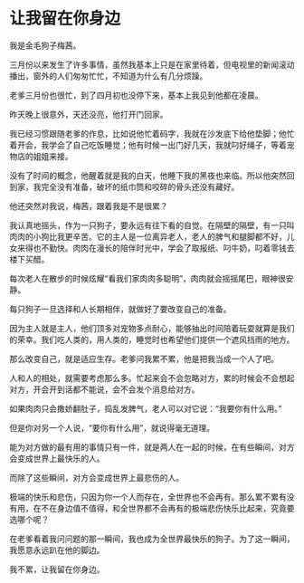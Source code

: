 # 让我留在你身边

我是金毛狗子梅茜。 

三月份以来发生了许多事情，虽然我基本上只是在家里待着，但电视里的新闻滚动播出，窗外的人们匆匆忙忙，不知道为什么有几分烦躁。 

老爹三月份也很忙，到了四月初也没停下来，基本上我见到他都在凌晨。 

昨天晚上很意外，天还没亮，他打开门回家。 

我已经习惯跟随老爹的作息，比如说他忙着码字，我就在沙发底下给他垫脚；他忙着开会，我学会了自己吃饭睡觉；他有时候一出门好几天，我就叼好绳子，等着宠物店的姐姐来接。 

没有了时间的概念，他醒着就是我的白天，他睡下我的黑夜也来临。所以他突然回到家，我完全没有准备，破坏的纸巾筒和咬碎的骨头还没有藏好。 

他还突然对我说，梅茜，跟着我是不是很累？ 

我认真地摇头，作为一只狗子，要永远有往下看的自觉。在隔壁的隔壁，有一只叫肉肉的小狗比我更辛苦。它的主人是一位离异老人，老人的脾气和腿脚都不好，儿女来得也不勤快。肉肉在漫长的陪伴时光中，学会了取报纸、叼牛奶，叼着零钱去楼下买醋。 

每次老人在散步的时候炫耀“看我们家肉肉多聪明”，肉肉就会摇摇尾巴，眼神很安静。 

每只狗子一旦选择和人长期相伴，就做好了要改变自己的准备。 

因为主人就是主人，他们顶多对宠物多点耐心，能够抽出时间陪着玩耍就算是我们的荣幸。我们吃人类的，用人类的，睡觉时也希望他们提供一个遮风挡雨的地方。 

那么改变自己，就是适应生存。老爹问我累不累，他是把我当成一个人了吧。 

人和人的相处，就需要考虑那么多。忙起来会不会忽略对方，累的时候会不会想起对方，开会开到话都不能说，会不会发个消息给对方。 

如果肉肉只会撒娇翻肚子，捣乱发脾气，老人可以对它说：“我要你有什么用。” 

但是你对另一个人说，“要你有什么用”，就说得毫无道理。 

能为对方做的最有用的事情只有一件，就是两人在一起的时候，在有些瞬间，对方会变成世界上最快乐的人。 

而除了这些瞬间，对方会变成世界上最悲伤的人。 

极端的快乐和悲伤，只因为你一个人而存在，全世界也不会再有。那么累不累有没有用，在不在身边值不值得，和全世界都不会再有的极端悲伤快乐比起来，究竟要选哪个呢？ 

在老爹看着我问问题的那一瞬间，我也成为全世界最快乐的狗子。为了这一瞬间，我愿意永远趴在他的脚边。 

我不累，让我留在你身边。
